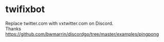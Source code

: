 # twifixbot
Replace twitter.com with vxtwitter.com on Discord.\
Thanks\
https://github.com/bwmarrin/discordgo/tree/master/examples/pingpong
